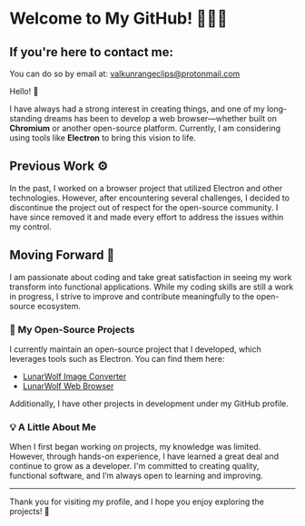 # Welcome to My GitHub! 👨‍💻🚀

## If you're here to contact me:  
You can do so by email at: valkunrangeclips@protonmail.com  

Hello! 👋  

I have always had a strong interest in creating things, and one of my long-standing dreams has been to develop a web browser—whether built on **Chromium** or another open-source platform. Currently, I am considering using tools like **Electron** to bring this vision to life.  

## Previous Work ⚙️  

In the past, I worked on a browser project that utilized Electron and other technologies. However, after encountering several challenges, I decided to discontinue the project out of respect for the open-source community. I have since removed it and made every effort to address the issues within my control.  

## Moving Forward 🚀  

I am passionate about coding and take great satisfaction in seeing my work transform into functional applications. While my coding skills are still a work in progress, I strive to improve and contribute meaningfully to the open-source ecosystem.  

### 🌟 My Open-Source Projects  

I currently maintain an open-source project that I developed, which leverages tools such as Electron. You can find them here:  

- [LunarWolf Image Converter](https://github.com/LunarWolf-Browser-Projects/LunarWolf-image-converter)  
- [LunarWolf Web Browser](https://github.com/LunarWolf-Browser-Projects/LunarWolf-Browser-Desktop)  

Additionally, I have other projects in development under my GitHub profile.  

### 💡 A Little About Me  

When I first began working on projects, my knowledge was limited. However, through hands-on experience, I have learned a great deal and continue to grow as a developer. I'm committed to creating quality, functional software, and I’m always open to learning and improving.  

---  

Thank you for visiting my profile, and I hope you enjoy exploring the projects! 🌟  

